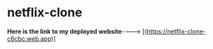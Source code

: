 # netflix-clone

**Here is the link to my deployed website**---->
        [(https://netflix-clone-c6cbc.web.app)]
